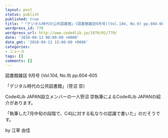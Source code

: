 ```yaml
---
layout: post
status: publish
published: true
title: "「デジタル時代の公共図書館」(図書館雑誌9月号)(Vol.104, No.9) pp.604-605"
wordpress_id: 770
wordpress_url: http://www.code4lib.jp/1970/01/770/
date: '2010-09-13 00:00:00 +0000'
date_gmt: '2010-09-12 15:00:00 +0000'
categories:
- ニュース
tags: []
comments: []
---
```

<div class="section">
<p>図書館雑誌 9月号 (Vol.104, No.9) pp.604-605</p>
<p>「デジタル時代の公共図書館」（笹沼 崇）</p>
<p>Code4Lib JAPAN設立メンバーの一人笹沼 崇執筆によるCode4Lib JAPANの紹介があります。</p>
<p>「執筆した7月中旬の段階で、C4ljに対する私なりの認識で書いた」のだそうです。</p>
<p>by 江草 由佳</p>
</div>
